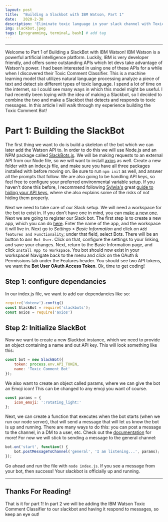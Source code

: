 ```yaml
---
layout: post
title:  "Building a Slackbot with IBM Watson, Part 1"
date:   2020-2-30
description: 'Eliminate toxic language in your slack channel with Toxic Comment Bot'
img: slackbot.jpeg
tags: [programming, terminal, bash] # add tag
---
```

---

Welcome to Part 1 of Building a SlackBot with IBM Watson! IBM Watson is a powerful artificial intelligence platform. Luckily, IBM is very developer friendly, and offers some outstanding APIs which let devs take advantage of Watson's power. I had been interested in using one of these APIs for a while when I discovered their Toxic Comment Classifier. This is a machine learning model that utilizes natural language processing analyze a piece of text and detect six different types of toxic language. I spend a lot of time on the internet, so I could see many ways in which this model might be useful. I had recently been toying with the idea of making a Slackbot, so I decided to combine the two and make a Slackbot that detects and responds to toxic messages. In this article I will walk through my experience building the Toxic Comment Bot!

# Part 1: Building the SlackBot

The first thing we want to do is build a skeleton of the bot which we can later add the Watson API to. In order to do this we will use Node.js and an NPM package called [SlackBots.js](https://www.npmjs.com/package/slackbots). We will be making requests to an external API from our Node file, so we will want to install [axios](https://github.com/axios/axios) as well. Create a new folder with an index.js file, and make sure you have all three packages installed with before moving on. Be sure to run `npm init` as well, and answer all the prompts that follow. We are also going to be handling API keys, so feel free to configure your preferred environmental variable setup. If you haven't done this before, I recommend following [Sylwia's](https://medium.com/@sylwiavargas) great [guide to hiding your API keys](https://medium.com/better-programming/how-to-hide-your-api-keys-c2b952bc07e6), where she also explains some of the risks of not hiding them properly.

Next we need to take care of our Slack setup. We will need a workspace for the bot to exist in. If you don't have one in mind, you can [make a new one](https://slack.com/help/articles/206845317-Create-a-Slack-workspace). Next we are going to register our Slack bot. The first step is to create a new app, which you can do [here](https://api.slack.com/apps?new_app=1). Enter the name of the app, and the workspace it will live in. Next go to *Settings > Basic Information* and click on `Add features and Functionality`; under that field, select Bots. There will be an button to `Add Bot User`. Click on that, configure the settings to your linking, and save your changes. Next, return to the Basic Information page, and click `Install App to Workspace`. You bot should now exist in your workspace! Navigate back to the menu and click on the OAuth & Permissions tab under the Features header. You should see two API tokens, we want the **Bot User OAuth Access Token**. Ok, time to get coding!

## Step 1: configure dependancies

In our index.js file, we want to add our dependancies like so:

```js
require('dotenv').config()
const SlackBot = require('slackbots');
const axios = require('axios')
```

## Step 2: Initialize SlackBot

Now we want to create a new Slackbot instance, which we need to provide an object containing a name and out API key. This will look something like this:

```js
const bot = new SlackBot({
    token: process.env.API_TOKEN,
    name: 'Toxic Comment Bot'
});
```

We also want to create an object called params, where we can give the bot an Emoji icon! This can be changed to any emoji you want of course.

```js
const params = {
    icon_emoji: ':rotating_light:'
};
```

Next, we can create a function that executes when the bot starts (when we run our node server), that will send a message that will let us know the bot is up and running. There are many ways to do this: you can post a message to the channel, in a DM to a user, etc. Check out the [documentation](link) for more! For now we will stick to sending a message to the general channel:

```js
bot.on('start', function() {
    bot.postMessageToChannel('general', 'I am listening...', params);
});
```

Go ahead and run the file with `node index.js`. If you see a message from your bot, then success! Your slackbot is officially up and running.

---

## Thanks For Reading!

That is it for part 1! In part 2 we will be adding the IBM Watson Toxic Comment Classifier to our slackbot and having it respond to messages, so keep an eye out!
